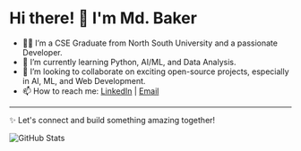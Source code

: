 # Hi there! 👋 I'm Md. Baker

- 👨‍💻 I’m a CSE Graduate from North South University and a passionate Developer.
- 🌱 I’m currently learning Python, AI/ML, and Data Analysis.
- 🤝 I’m looking to collaborate on exciting open-source projects, especially in AI, ML, and Web Development.
- 📫 How to reach me: [LinkedIn](https://www.linkedin.com) | [Email](mailto:your.email@example.com)

---



✨ Let's connect and build something amazing together!

![GitHub Stats](https://github-readme-stats.vercel.app/api?username=mdbakerfarhad&show_icons=true&theme=radical)

